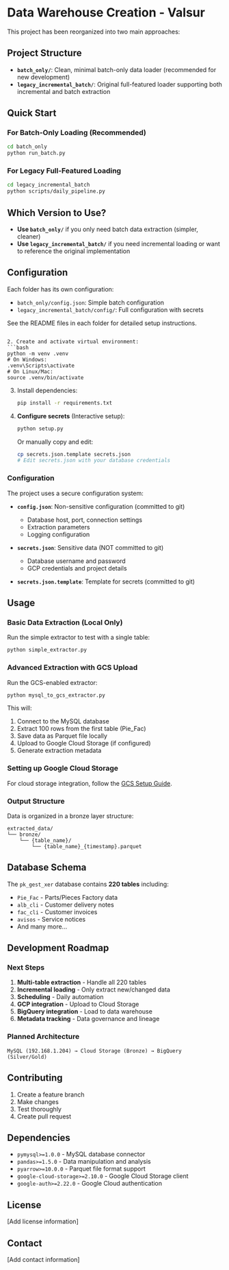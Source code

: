 # Data Warehouse Creation - Valsur

This project has been reorganized into two main approaches:

## Project Structure

- **`batch_only/`**: Clean, minimal batch-only data loader (recommended for new development)
- **`legacy_incremental_batch/`**: Original full-featured loader supporting both incremental and batch extraction

## Quick Start

### For Batch-Only Loading (Recommended)
```bash
cd batch_only
python run_batch.py
```

### For Legacy Full-Featured Loading
```bash
cd legacy_incremental_batch
python scripts/daily_pipeline.py
```

## Which Version to Use?

- **Use `batch_only/`** if you only need batch data extraction (simpler, cleaner)
- **Use `legacy_incremental_batch/`** if you need incremental loading or want to reference the original implementation

## Configuration

Each folder has its own configuration:
- `batch_only/config.json`: Simple batch configuration
- `legacy_incremental_batch/config/`: Full configuration with secrets

See the README files in each folder for detailed setup instructions.
   ```

2. Create and activate virtual environment:
   ```bash
   python -m venv .venv
   # On Windows:
   .venv\Scripts\activate
   # On Linux/Mac:
   source .venv/bin/activate
   ```

3. Install dependencies:
   ```bash
   pip install -r requirements.txt
   ```

4. **Configure secrets** (Interactive setup):
   ```bash
   python setup.py
   ```
   
   Or manually copy and edit:
   ```bash
   cp secrets.json.template secrets.json
   # Edit secrets.json with your database credentials
   ```

### Configuration

The project uses a secure configuration system:

- **`config.json`**: Non-sensitive configuration (committed to git)
  - Database host, port, connection settings
  - Extraction parameters
  - Logging configuration

- **`secrets.json`**: Sensitive data (NOT committed to git)
  - Database username and password
  - GCP credentials and project details

- **`secrets.json.template`**: Template for secrets (committed to git)

## Usage

### Basic Data Extraction (Local Only)

Run the simple extractor to test with a single table:

```bash
python simple_extractor.py
```

### Advanced Extraction with GCS Upload

Run the GCS-enabled extractor:

```bash
python mysql_to_gcs_extractor.py
```

This will:
1. Connect to the MySQL database
2. Extract 100 rows from the first table (Pie_Fac)
3. Save data as Parquet file locally
4. Upload to Google Cloud Storage (if configured)
5. Generate extraction metadata

### Setting up Google Cloud Storage

For cloud storage integration, follow the [GCS Setup Guide](GCS_SETUP.md).

### Output Structure

Data is organized in a bronze layer structure:
```
extracted_data/
└── bronze/
    └── {table_name}/
        └── {table_name}_{timestamp}.parquet
```

## Database Schema

The `pk_gest_xer` database contains **220 tables** including:
- `Pie_Fac` - Parts/Pieces Factory data
- `alb_cli` - Customer delivery notes
- `fac_cli` - Customer invoices
- `avisos` - Service notices
- And many more...

## Development Roadmap

### Next Steps
1. **Multi-table extraction** - Handle all 220 tables
2. **Incremental loading** - Only extract new/changed data
3. **Scheduling** - Daily automation
4. **GCP integration** - Upload to Cloud Storage
5. **BigQuery integration** - Load to data warehouse
6. **Metadata tracking** - Data governance and lineage

### Planned Architecture

```
MySQL (192.168.1.204) → Cloud Storage (Bronze) → BigQuery (Silver/Gold)
```

## Contributing

1. Create a feature branch
2. Make changes
3. Test thoroughly
4. Create pull request

## Dependencies

- `pymysql>=1.0.0` - MySQL database connector
- `pandas>=1.5.0` - Data manipulation and analysis
- `pyarrow>=10.0.0` - Parquet file format support
- `google-cloud-storage>=2.10.0` - Google Cloud Storage client
- `google-auth>=2.22.0` - Google Cloud authentication

## License

[Add license information]

## Contact

[Add contact information]
